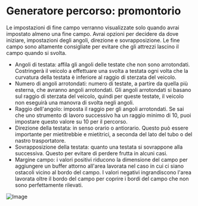 # Generatore percorso: promontorio


Le impostazioni di fine campo verranno visualizzate solo quando avrai impostato almeno una fine campo.
Avrai opzioni per decidere da dove iniziare, impostazioni degli angoli, direzione e sovrapposizione.
Le fine campo sono altamente consigliate per evitare che gli attrezzi lascino il campo quando si svolta.



- Angoli di testata: affila gli angoli delle testate che non sono arrotondati. Costringerà il veicolo a effettuare una svolta a testata ogni volta che la curvatura della testata è inferiore al raggio di sterzata del veicolo.
- Numero di angoli arrotondati: numero di testate, a partire da quella più esterna, che avranno angoli arrotondati. 
Gli angoli arrotondati si basano sul raggio di sterzata del veicolo, quindi per queste testate, il veicolo non eseguirà una manovra di svolta negli angoli.
- Raggio dell'angolo: imposta il raggio per gli angoli arrotondati. 
Se sai che uno strumento di lavoro successivo ha un raggio minimo di 10, puoi impostare questo valore su 10 per il percorso.
- Direzione della testata: in senso orario o antiorario. 
Questo può essere importante per mietitrebbie e mietitrici, a seconda del lato del tubo o del nastro trasportatore.
- Sovrapposizione della testata: quanto una testata si sovrappone alla successiva. Questo per evitare di perdere frutta in alcuni casi. 
- Margine campo: i valori positivi riducono la dimensione del campo per aggiungere un buffer attorno all'area lavorata nel caso in cui ci siano ostacoli vicino al bordo del campo. 
I valori negativi ingrandiscono l'area lavorata oltre il bordo del campo per coprire i bordi del campo che non sono perfettamente rilevati.


![Image](images/sharproundcorner_0_0_330_130.png)

